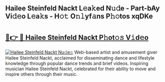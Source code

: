 ## Hailee Steinfeld Nackt L𝚎a𝚔ed N𝚞𝚍e - Part-bAy Vi𝚍𝚎o L𝚎a𝚔s - H𝚘𝚝 O𝚗𝚕yf𝚊ns P𝚑𝚘tos xqDKe

# <h2><a href="http://kf3h33l.oniu.top/?m=Hailee+Steinfeld+Nackt">🔗👉 🔴 Hailee Steinfeld Nackt P𝚑ot𝚘𝚜 V𝚒d𝚎o</a></h2>

[![Hailee Steinfeld Nackt Nu𝚍e𝚜](https://i.imgur.com/0qMVB7G.gif)](http://kf3h33l.oniu.top/?m=Hailee+Steinfeld+Nackt)
Web-based artist and amusement giver Hailee Steinfeld Nackt, acclaimed for disseminating dance and lifestyle knowledge through popular dance trends and brief videos. Inspiring musician Hailee Steinfeld Nackt, celebrated for their ability to move and inspire others through their music.  
